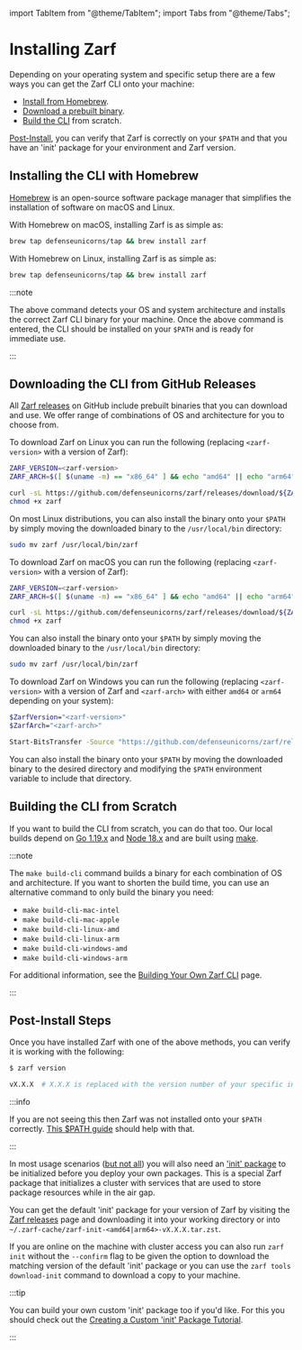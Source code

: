 import TabItem from "@theme/TabItem";
import Tabs from "@theme/Tabs";

# Installing Zarf

Depending on your operating system and specific setup there are a few ways you can get the Zarf CLI onto your machine:

- [Install from Homebrew](#installing-from-the-defense-unicorns-homebrew-tap).
- [Download a prebuilt binary](#downloading-a-prebuilt-binary-from-our-github-releases).
- [Build the CLI](#building-the-cli-from-scratch) from scratch.

[Post-Install](#post-install-steps), you can verify that Zarf is correctly on your `$PATH` and that you have an 'init' package for your environment and Zarf version.

## Installing the CLI with Homebrew

[Homebrew](https://brew.sh/) is an open-source software package manager that simplifies the installation of software on macOS and Linux.


<Tabs>
<TabItem value="macOS">

With Homebrew on macOS, installing Zarf is as simple as:

```bash
brew tap defenseunicorns/tap && brew install zarf
```

</TabItem>
<TabItem value="Linux">

With Homebrew on Linux, installing Zarf is as simple as:

```bash
brew tap defenseunicorns/tap && brew install zarf
```

</TabItem>
</Tabs>

:::note

The above command detects your OS and system architecture and installs the correct Zarf CLI binary for your machine. Once the above command is entered, the CLI should be installed on your `$PATH` and is ready for immediate use.

:::

## Downloading the CLI from GitHub Releases

All [Zarf releases](https://github.com/defenseunicorns/zarf/releases) on GitHub include prebuilt binaries that you can download and use. We offer range of combinations of OS and architecture for you to choose from.

<Tabs>
<TabItem value="Linux">

To download Zarf on Linux you can run the following (replacing `<zarf-version>` with a version of Zarf):

```bash
ZARF_VERSION=<zarf-version>
ZARF_ARCH=$([ $(uname -m) == "x86_64" ] && echo "amd64" || echo "arm64";)

curl -sL https://github.com/defenseunicorns/zarf/releases/download/${ZARF_VERSION}/zarf_${ZARF_VERSION}_Linux_${ZARF_ARCH} -o zarf
chmod +x zarf
```

On most Linux distributions, you can also install the binary onto your `$PATH` by simply moving the downloaded binary to the `/usr/local/bin` directory:

```bash
sudo mv zarf /usr/local/bin/zarf
```

</TabItem>
<TabItem value="macOS">

To download Zarf on macOS you can run the following (replacing `<zarf-version>` with a version of Zarf):

```bash
ZARF_VERSION=<zarf-version>
ZARF_ARCH=$([ $(uname -m) == "x86_64" ] && echo "amd64" || echo "arm64";)

curl -sL https://github.com/defenseunicorns/zarf/releases/download/${ZARF_VERSION}/zarf_${ZARF_VERSION}_Darwin_${ZARF_ARCH} -o zarf
chmod +x zarf
```

You can also install the binary onto your `$PATH` by simply moving the downloaded binary to the `/usr/local/bin` directory:

```bash
sudo mv zarf /usr/local/bin/zarf
```

</TabItem>
<TabItem value="Windows">


To download Zarf on Windows you can run the following (replacing `<zarf-version>` with a version of Zarf and `<zarf-arch>` with either `amd64` or `arm64` depending on your system):

```bash
$ZarfVersion="<zarf-version>"
$ZarfArch="<zarf-arch>"

Start-BitsTransfer -Source "https://github.com/defenseunicorns/zarf/releases/download/$($ZarfVersion)/zarf_$($ZarfVersion)_Windows_$($ZarfArch).exe" -Destination zarf.exe
```

You can also install the binary onto your `$PATH` by moving the downloaded binary to the desired directory and modifying the `$PATH` environment variable to include that directory.

</TabItem>
</Tabs>

## Building the CLI from Scratch

If you want to build the CLI from scratch, you can do that too. Our local builds depend on [Go 1.19.x](https://golang.org/doc/install) and [Node 18.x](https://nodejs.org/en) and are built using [make](https://www.gnu.org/software/make/).

:::note

The `make build-cli` command builds a binary for each combination of OS and architecture. If you want to shorten the build time, you can use an alternative command to only build the binary you need:

- `make build-cli-mac-intel`
- `make build-cli-mac-apple`
- `make build-cli-linux-amd`
- `make build-cli-linux-arm`
- `make build-cli-windows-amd`
- `make build-cli-windows-arm`

For additional information, see the [Building Your Own Zarf CLI](../2-the-zarf-cli/0-building-your-own-cli.md) page.

:::

## Post-Install Steps

Once you have installed Zarf with one of the above methods, you can verify it is working with the following:

```bash
$ zarf version

vX.X.X  # X.X.X is replaced with the version number of your specific installation
```

:::info

If you are not seeing this then Zarf was not installed onto your `$PATH` correctly. [This $PATH guide](https://zwbetz.com/how-to-add-a-binary-to-your-path-on-macos-linux-windows/) should help with that.

:::

In most usage scenarios ([but not all](../../examples/yolo/README.md)) you will also need an ['init' package](../3-create-a-zarf-package/3-zarf-init-package.md) to be initialized before you deploy your own packages. This is a special Zarf package that initializes a cluster with services that are used to store package resources while in the air gap.

You can get the default 'init' package for your version of Zarf by visiting the [Zarf releases](https://github.com/defenseunicorns/zarf/releases) page and downloading it into your working directory or into `~/.zarf-cache/zarf-init-<amd64|arm64>-vX.X.X.tar.zst`.

If you are online on the machine with cluster access you can also run `zarf init` without the `--confirm` flag to be given the option to download the matching version of the default 'init' package or you can use the `zarf tools download-init` command to download a copy to your machine.

:::tip

You can build your own custom 'init' package too if you'd like. For this you should check out the [Creating a Custom 'init' Package Tutorial](../5-zarf-tutorials/8-custom-init-packages.md).

:::
